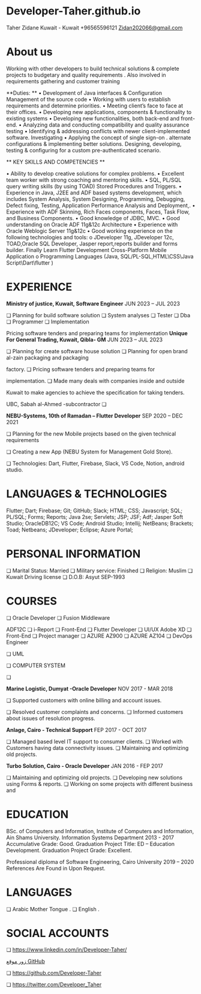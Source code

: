 # Developer-Taher.github.io
Taher Zidane
Kuwait - Kuwait
+96565596121
Zidan202066@gmail.com

# About us
Working with other developers to build technical solutions & complete projects to budgetary and quality requirements .
Also involved in requirements gathering and customer training

**Duties: **
•	Development of Java interfaces & Configuration Management of the source code
•	Working with users to establish requirements and determine priorities.
•	Meeting client’s face to face at their offices. 
•	Developing new applications, components & functionality to existing systems
•	Developing new functionalities, both back-end and front-end.
•	Analyzing data and conducting compatibility and quality assurance testing
•	Identifying & addressing conflicts with newer client-implemented software. Investigating 
•	Applying the concept of single sign-on .
alternate configurations & implementing better solutions. Designing, developing, testing & configuring for a custom pre-authenticated scenario.


** KEY SKILLS AND COMPETENCIES **

•	Ability to develop creative solutions for complex problems.
•	Excellent team worker with strong coaching and mentoring skills.
•	SQL, PL/SQL query writing skills (by using TOAD) Stored Procedures and Triggers.
•	Experience in Java, J2EE and ADF based systems development, which includes System Analysis, System Designing, Programming, Debugging, Defect fixing, Testing, Application Performance Analysis and Deployment,.
•	Experience with ADF Skinning, Rich Faces components, Faces, Task Flow, and Business Components. 
•	Good knowledge of JDBC, MVC.
•	Good understanding on Oracle ADF 11g&12c Architecture
•	Experience with Oracle Weblogic Server 11g&12c
•	Good working experience on the following technologies and tools:
o	JDeveloper 11g, JDeveloper 12c, TOAD,Oracle SQL Developer, Jasper report,reports builder and forms builder.
Finally Learn Flutter Development Cross-Platform Mobile Application 
o Programming Languages (Java, SQL/PL-SQL,HTML\CSS\Java Script\Dart\flutter )

# EXPERIENCE

**Ministry of justice, Kuwait, Software Engineer**
JUN 2023 – JUL 2023

❏ Planning for build software solution
❏ System analyses
❏ Tester
❏ Dba
❏ Programmer
❏ Implementation

Pricing software tenders and preparing teams for implementation
**Unique For General Trading, Kuwait, Qibla- GM**
JUN 2023 – JUL 2023

❏ Planning for create software house solution
❏ Planning for open brand al-zain packaging and packaging

factory.
❏ Pricing software tenders and preparing teams for

implementation.
❏ Made many deals with companies inside and outside

Kuwait to make agencies to achieve the specification for
taking tenders.

UBC, Sabah al-Ahmed -subcontractor
❏

**NEBU-Systems, 10th of Ramadan – Flutter Developer**
SEP 2020 – DEC 2021

❏ Planning for the new Mobile projects based on the given
technical requirements

❏ Creating a new App (NEBU System for Management Gold
Store).

❏ Technologies: Dart, Flutter, Firebase, Slack, VS Code,
Notion, android studio.

# LANGUAGES & TECHNOLOGIES

Flutter; Dart; Firebase; Git; GitHub;
Slack; HTML; CSS; Javascript; SQL;
PL/SQL; Forms; Reports; Java 2se;
Servlets; JSP; JSF; Adf; Jasper Soft
Studio; OracleDB12C; VS Code;
Android Studio; Intellij; NetBeans;
Brackets; Toad; Netbeans;
JDeveloper; Eclipse;
Azure Portal;

# PERSONAL INFORMATION

❏ Marital Status: Married
❏ Military service: Finished
❏ Religion: Muslim
❏ Kuwait Driving license
❏ D.O.B: Asyut SEP-1993

# COURSES

❏ Oracle Developer
❏ Fusion Middleware

ADF12C
❏ i-Report
❏ Front-End
❏ Flutter Developer
❏ UI/UX Adobe XD
❏ Front-End
❏ Project manager
❏ AZURE AZ900
❏ AZURE AZ104
❏ DevOps Engineer

❏ UML

❏ COMPUTER SYSTEM

❏

**Marine Logistic, Dumyat -Oracle Developer**
NOV 2017 - MAR 2018

❏ Supported customers with online billing and account
issues.

❏ Resolved customer complaints and concerns.
❏ Informed customers about issues of resolution progress.

**Anlage, Cairo - Technical Support**
FEP 2017 - OCT 2017

❏ Managed based level IT support to consumer clients.
❏ Worked with Customers having data connectivity issues.
❏ Maintaining and optimizing old projects.

**Turbo Solution, Cairo - Oracle Developer**
JAN 2016 - FEP 2017

❏ Maintaining and optimizing old projects.
❏ Developing new solutions using Forms & reports.
❏ Working on some projects with different business and

# EDUCATION

BSc. of Computers and Information, Institute of Computers
and Information, Ain Shams University.
Information Systems Department 2013 - 2017
Accumulative Grade: Good.
Graduation Project Title: ED – Education Development.
Graduation Project Grade: Excellent.

Professional diploma of Software Engineering, Cairo University
2019 – 2020
References Are Found in Upon Request.





# LANGUAGES

❏ Arabic Mother Tongue .
❏ English .

# SOCIAL ACCOUNTS

❏ https://www.linkedin.com/in/Developer-Taher/

[زور موقع GitHub](https://github.com)

❏ https://github.com/Developer-Taher

❏ https://twitter.com/Developer_Taher






